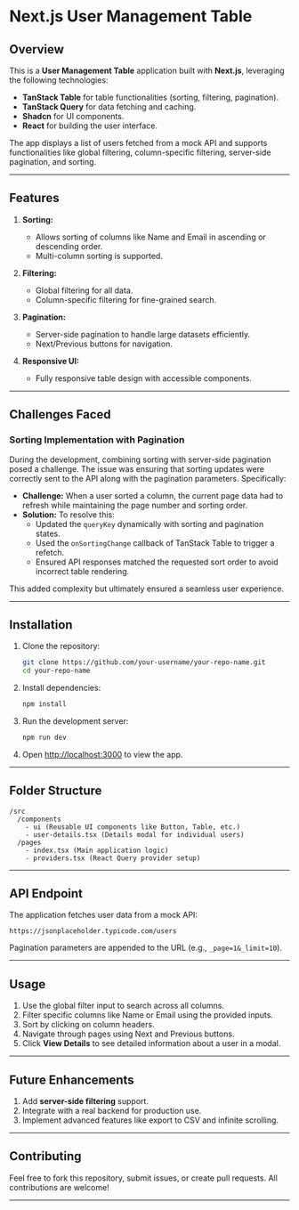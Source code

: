 # Next.js User Management Table

## Overview
This is a **User Management Table** application built with **Next.js**, leveraging the following technologies:

- **TanStack Table** for table functionalities (sorting, filtering, pagination).
- **TanStack Query** for data fetching and caching.
- **Shadcn** for UI components.
- **React** for building the user interface.

The app displays a list of users fetched from a mock API and supports functionalities like global filtering, column-specific filtering, server-side pagination, and sorting.

---

## Features

1. **Sorting:**
   - Allows sorting of columns like Name and Email in ascending or descending order.
   - Multi-column sorting is supported.

2. **Filtering:**
   - Global filtering for all data.
   - Column-specific filtering for fine-grained search.

3. **Pagination:**
   - Server-side pagination to handle large datasets efficiently.
   - Next/Previous buttons for navigation.

4. **Responsive UI:**
   - Fully responsive table design with accessible components.

---

## Challenges Faced

### Sorting Implementation with Pagination
During the development, combining sorting with server-side pagination posed a challenge. The issue was ensuring that sorting updates were correctly sent to the API along with the pagination parameters. Specifically:

- **Challenge:** When a user sorted a column, the current page data had to refresh while maintaining the page number and sorting order.
- **Solution:** To resolve this:
  - Updated the `queryKey` dynamically with sorting and pagination states.
  - Used the `onSortingChange` callback of TanStack Table to trigger a refetch.
  - Ensured API responses matched the requested sort order to avoid incorrect table rendering.

This added complexity but ultimately ensured a seamless user experience.

---

## Installation

1. Clone the repository:

   ```bash
   git clone https://github.com/your-username/your-repo-name.git
   cd your-repo-name
   ```

2. Install dependencies:

   ```bash
   npm install
   ```

3. Run the development server:

   ```bash
   npm run dev
   ```

4. Open [http://localhost:3000](http://localhost:3000) to view the app.

---

## Folder Structure

```plaintext
/src
  /components
    - ui (Reusable UI components like Button, Table, etc.)
    - user-details.tsx (Details modal for individual users)
  /pages
    - index.tsx (Main application logic)
    - providers.tsx (React Query provider setup)
```

---

## API Endpoint
The application fetches user data from a mock API:

```plaintext
https://jsonplaceholder.typicode.com/users
```

Pagination parameters are appended to the URL (e.g., `_page=1&_limit=10`).

---

## Usage

1. Use the global filter input to search across all columns.
2. Filter specific columns like Name or Email using the provided inputs.
3. Sort by clicking on column headers.
4. Navigate through pages using Next and Previous buttons.
5. Click **View Details** to see detailed information about a user in a modal.

---

## Future Enhancements

1. Add **server-side filtering** support.
2. Integrate with a real backend for production use.
3. Implement advanced features like export to CSV and infinite scrolling.

---

## Contributing
Feel free to fork this repository, submit issues, or create pull requests. All contributions are welcome!

---


